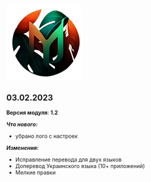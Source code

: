 <img src="https://raw.githubusercontent.com/kazhemons/CNtoRU/main/img/Logo.png">

## 03.02.2023 ##

**Версия модуля**: **1.2**

***Что нового:***
- убрано лого с настроек


***Изменения:***
- Исправление перевода для двух языков
- Доперевод Украинского языка (10+ приложений)
- Мелкие правки

